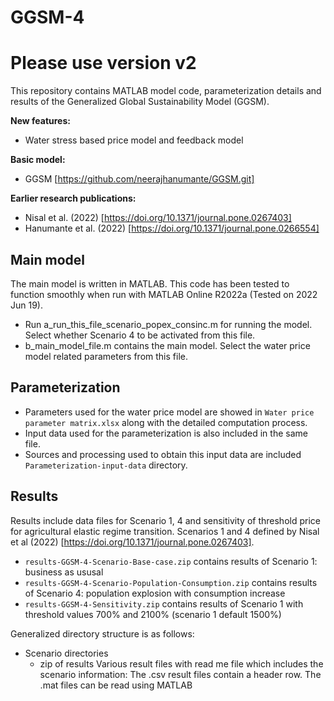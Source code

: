 # GGSM-4


# Please use version v2

This repository contains MATLAB model code, parameterization details and results of the Generalized Global Sustainability Model (GGSM).

**New features:** 
 - Water stress based price model and feedback model

**Basic model:** 
 - GGSM [https://github.com/neerajhanumante/GGSM.git]

**Earlier research publications:**
 - Nisal et al. (2022) [https://doi.org/10.1371/journal.pone.0267403]
 - Hanumante et al. (2022) [https://doi.org/10.1371/journal.pone.0266554]

## Main model

The main model is written in MATLAB.
This code has been tested to function smoothly when run with MATLAB Online R2022a (Tested on 2022 Jun 19).

 - Run a_run_this_file_scenario_popex_consinc.m for running the model. Select whether Scenario 4 to be activated from this file.
 - b_main_model_file.m contains the main model. Select the water price model related parameters from this file.


## Parameterization
 -  Parameters used for the water price model are showed in `Water price parameter matrix.xlsx` along with the detailed computation process.
 -  Input data used for the parameterization is also included in the same file. 
 -  Sources and processing used to obtain this input data are included `Parameterization-input-data` directory. 

## Results

Results include data files for Scenario 1, 4 and sensitivity of threshold price for agricultural elastic regime transition.
Scenarios 1 and 4 defined by Nisal et al (2022) [https://doi.org/10.1371/journal.pone.0267403].

   - `results-GGSM-4-Scenario-Base-case.zip` contains results of Scenario 1: business as ususal
   - `results-GGSM-4-Scenario-Population-Consumption.zip` contains results of Scenario 4: population explosion with consumption increase
   - `results-GGSM-4-Sensitivity.zip` contains results of Scenario 1 with threshold values 700% and 2100% (scenario 1 default 1500%)

Generalized directory structure is as follows:
   - Scenario directories
     - zip of results
          Various result files with read me file which includes the scenario information: The .csv result files contain a header row. The .mat files can be read using MATLAB
